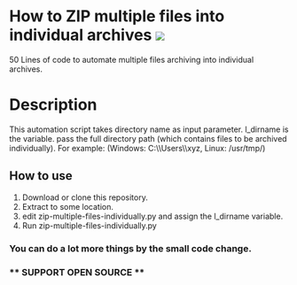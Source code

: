 # How to ZIP multiple files into individual archives ![](https://github.com/pesceknhk/how-to-zip-multiple-files)
50 Lines of code to automate multiple files archiving into individual archives.

# Description
This automation script takes directory name as input parameter. l_dirname is the variable. pass the full directory path (which contains files to be archived individually).
For example: (Windows: C:\\\Users\\\xyz,  Linux: /usr/tmp/)

## How to use
1. Download or clone this repository.
2. Extract to some location.
3. edit zip-multiple-files-individually.py and assign the l_dirname variable.
4. Run zip-multiple-files-individually.py

### You can do a lot more things by the small code change. 

### ** SUPPORT OPEN SOURCE **
